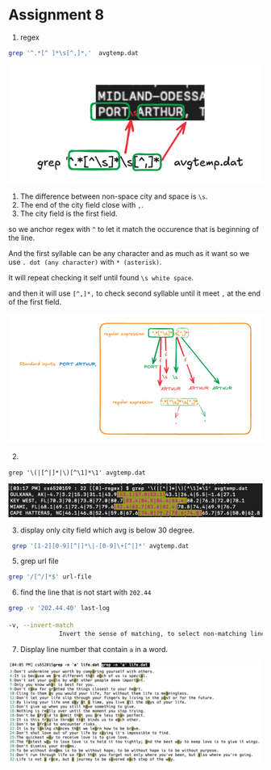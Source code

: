 # Assignment 8

1. regex

```bash
grep '^.*[^ ]*\s[^,]*,'  avgtemp.dat 
```

![alt text](explaination-1.png)

1. The difference between non-space city and space is `\s`. 
2. The end of the city field close with `,`.
3. The city field is the first field.

so we anchor regex with `^` to let it match the occurence that is beginning of the line.

And the first syllable can be any character and as much as it want so we use `. dot (any character)` with `* (asterisk)`.

It will repeat checking it self until found `\s white space`.

and then it will use `[^,]*,` to check second syllable until it meet `,` at the end of the first field.


![alt text](explaination-2.png)

2.

`grep '\(|[^|]*|\)[^\1]*\1' avgtemp.dat `

![alt text](explaination-3.png)

3. display only city field which avg is below 30 degree.

```bash
 grep '[1-2][0-9][^|]*\|-[0-9]\+[^|]*' avgtemp.dat 
 ```

5. grep url file

```bash
grep '/[^/]*$' url-file
```

6. find the line that is not start with `202.44`


```bash
grep -v '202.44.40' last-log 

-v, --invert-match
              Invert the sense of matching, to select non-matching lines.

```

7. Display line number that contain `a` in a word.


![alt text](explaination-4.png)
